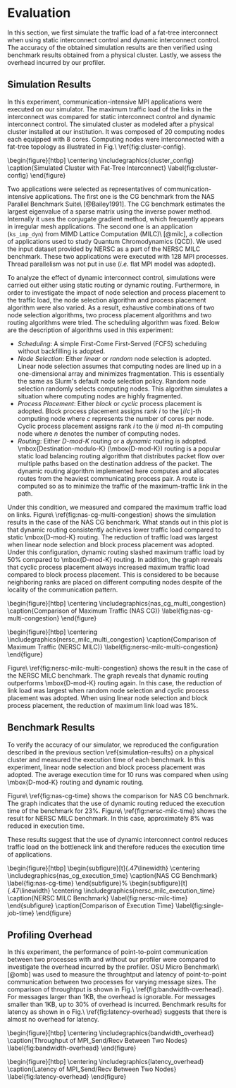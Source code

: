 # Evaluation

<!-- 注: 時制は過去を使うこと -->

In this section, we first simulate the traffic load of a fat-tree interconnect
when using static interconnect control and dynamic interconnect control. The
accuracy of the obtained simulation results are then verified using benchmark
results obtained from a physical cluster. Lastly, we assess the overhead
incurred by our profiler.

## Simulation Results

In this experiment, communication-intensive MPI applications were executed on
our simulator. The maximum traffic load of the links in the interconnect was
compared for static interconnect control and dynamic interconnect control. The
simulated cluster as modeled after a physical cluster installed at our
institution. It was composed of 20 computing nodes each equipped with 8 cores.
Computing nodes were interconnected with a fat-tree topology as illustrated in
Fig.\ \ref{fig:cluster-config}.

\begin{figure}[htbp]
    \centering
    \includegraphics{cluster_config}
    \caption{Simulated Cluster with Fat-Tree Interconnect}
    \label{fig:cluster-config}
\end{figure}

Two applications were selected as representatives of communication-intensive
applications. The first one is the CG benchmark from the NAS Parallel
Benchmark Suite\ [@Bailey1991]. The CG benchmark estimates the largest
eigenvalue of a sparse matrix using the inverse power method. Internally it
uses the conjugate gradient method, which frequently appears in irregular mesh
applications. The second one is an application (`ks_imp_dyn`) from MIMD
Lattice Computation (MILC)\ [@milc], a collection of applications used to
study Quantum Chromodynamics (QCD). We used the input dataset provided by
NERSC as a part of the NERSC MILC benchmark. These two applications were
executed with 128 MPI processes. Thread parallelism was not put in use (_i.e._
flat MPI model was adopted).

To analyze the effect of dynamic interconnect control, simulations were
carried out either using static routing or dynamic routing. Furthermore, in
order to investigate the impact of node selection and process placement to the
traffic load, the node selection algorithm and process placement algorithm
were also varied. As a result, exhaustive combinations of two node selection
algorithms, two process placement algorithms and two routing algorithms were
tried. The scheduling algorithm was fixed. Below are the description of
algorithms used in this experiment:

- _Scheduling_: A simple First-Come First-Served (FCFS) scheduling without
  backfilling is adopted.
- _Node Selection_: Either _linear_ or _random_ node selection is adopted.
   Linear node selection assumes that computing nodes are lined up in a
   one-dimensional array and minimizes fragmentation. This is essentially the
   same as Slurm's default node selection policy. Random node selection
   randomly selects computing nodes. This algorithm simulates a situation
   where computing nodes are highly fragmented.
- _Process Placement_: Either _block_ or _cyclic_ process placement is adopted.
   Block process placement assigns rank $i$ to the $\lfloor i / c \rfloor$-th
   computing node where $c$ represents the number of cores per node. Cyclic
   process placement assigns rank $i$ to the $(i \bmod n)$-th computing
   node where $n$ denotes the number of computing nodes.
- _Routing_: Either _D-mod-K_ routing or a _dynamic_ routing is adopted.
  \mbox{Destination-modulo-K} (\mbox{D-mod-K}) routing is a popular static
  load balancing routing algorithm that distributes packet flow over multiple
  paths based on the destination address of the packet. The dynamic routing
  algorithm implemented here computes and allocates routes from the heaviest
  communicating process pair. A route is computed so as to minimize the
  traffic of the maximum-traffic link in the path.

Under this condition, we measured and compared the maximum traffic load on
links. Figure\ \ref{fig:nas-cg-multi-congestion} shows the simulation
results in the case of the NAS CG benchmark. What stands out in this plot is
that dynamic routing consistently achieves lower traffic load compared to
static \mbox{D-mod-K} routing. The reduction of traffic load was largest when
linear node selection and block process placement was adopted. Under this
configuration, dynamic routing slashed maximum traffic load by 50% compared to
\mbox{D-mod-K} routing. In addition, the graph reveals that cyclic process
placement always increased maximum traffic load compared to block process
placement. This is considered to be because neighboring ranks are placed on
different computing nodes despite of the locality of the communication
pattern.

\begin{figure}[htbp]
    \centering
    \includegraphics{nas_cg_multi_congestion}
    \caption{Comparison of Maximum Traffic (NAS CG)}
    \label{fig:nas-cg-multi-congestion}
\end{figure}

\begin{figure}[htbp]
    \centering
    \includegraphics{nersc_milc_multi_congestion}
    \caption{Comparison of Maximum Traffic (NERSC MILC)}
    \label{fig:nersc-milc-multi-congestion}
\end{figure}

Figure\ \ref{fig:nersc-milc-multi-congestion} shows the result in the case of
the NERSC MILC benchmark. The graph reveals that dynamic routing outperforms
\mbox{D-mod-K} routing again. In this case, the reduction of link load was
largest when random node selection and cyclic process placement was adopted.
When using linear node selection and block process placement, the reduction
of maximum link load was 18%.

## Benchmark Results

To verify the accuracy of our simulator, we reproduced the configuration
described in the previous section \ref{simulation-results} on a physical
cluster and measured the execution time of each benchmark. In this experiment,
linear node selection and block process placement was adopted. The average
execution time for 10 runs was compared when using \mbox{D-mod-K} routing and
dynamic routing.

Figure\ \ref{fig:nas-cg-time} shows the comparison for NAS CG benchmark.
The graph indicates that the use of dynamic routing reduced the execution time
of the benchmark for 23%. Figure\ \ref{fig:nersc-milc-time} shows the result
for NERSC MILC benchmark. In this case, approximately 8% was reduced in
execution time.


These results suggest that the use of dynamic interconnect
control reduces traffic load on the bottleneck link and therefore reduces the
execution time of applications.

\begin{figure}[htbp]
    \begin{subfigure}[t]{.47\linewidth}
        \centering
        \includegraphics{nas_cg_execution_time}
        \caption{NAS CG Benchmark}
        \label{fig:nas-cg-time}
    \end{subfigure}%
    \begin{subfigure}[t]{.47\linewidth}
        \centering
        \includegraphics{nersc_milc_execution_time}
        \caption{NERSC MILC Benchmark}
        \label{fig:nersc-milc-time}
        \end{subfigure}
    \caption{Comparison of Execution Time}
    \label{fig:single-job-time}
\end{figure}

## Profiling Overhead

In this experiment, the performance of point-to-point communication between
two processes with and without our profiler were compared to investigate the
overhead incurred by the profiler. OSU Micro Benchmark\ [@omb] was used to
measure the throughtput and latency of point-to-point communication between
two processes for varying message sizes. The comparison of throughtput is
shown in Fig.\ \ref{fig:bandwidth-overhead}. For messages larger than 1KB, the
overhead is ignorable. For messages smaller than 1KB, up to 30% of overhead is
incurred. Benchmark results for latency as shown in o
Fig.\ \ref{fig:latency-overhead} suggests that there is almost no overhead for
latency.

\begin{figure}[htbp]
    \centering
    \includegraphics{bandwidth_overhead}
    \caption{Throughput of MPI\_Send/Recv Between Two Nodes}
    \label{fig:bandwidth-overhead}
\end{figure}

\begin{figure}[htbp]
    \centering
    \includegraphics{latency_overhead}
    \caption{Latency of MPI\_Send/Recv Between Two Nodes}
    \label{fig:latency-overhead}
\end{figure}
